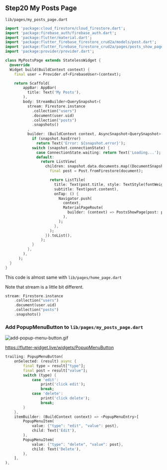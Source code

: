 ## Step20 My Posts Page
`lib/pages/my_posts_page.dart`
```dart
import 'package:cloud_firestore/cloud_firestore.dart';
import 'package:firebase_auth/firebase_auth.dart';
import 'package:flutter/material.dart';
import 'package:flutter_firebase_firestore_crud2a/models/post.dart';
import 'package:flutter_firebase_firestore_crud2a/pages/posts_show_page.dart';
import 'package:provider/provider.dart';

class MyPostsPage extends StatelessWidget {
  @override
  Widget build(BuildContext context) {
    final user = Provider.of<FirebaseUser>(context);

    return Scaffold(
        appBar: AppBar(
          title: Text('My Posts'),
        ),
        body: StreamBuilder<QuerySnapshot>(
          stream: Firestore.instance
            .collection("users")
            .document(user.uid)
            .collection("posts")
            .snapshots()
          ,
          builder: (BuildContext context, AsyncSnapshot<QuerySnapshot> snapshot) {
            if (snapshot.hasError)
              return Text('Error: ${snapshot.error}');
            switch (snapshot.connectionState) {
              case ConnectionState.waiting: return Text('Loading...');
              default:
                return ListView(
                  children: snapshot.data.documents.map((DocumentSnapshot document) {
                    final post = Post.fromFirestore(document);

                    return ListTile(
                      title: Text(post.title, style: TextStyle(fontWeight: FontWeight.bold),),
                      subtitle: Text(post.content),
                      onTap: () {
                        Navigator.push(
                          context,
                          MaterialPageRoute(
                            builder: (context) => PostsShowPage(post: post),
                          ),
                        );
                      },
                    );
                  }).toList(),
                );
            }
          },
        ),
      );
  }
}
```

This code is almost same with `lib/pages/home_page.dart`

Note that stream is a little bit different.
```dart
stream: Firestore.instance
	.collection("users")
	.document(user.uid)
	.collection("posts")
	.snapshots()
```

### Add **PopupMenuButton** to `lib/pages/my_posts_page.dart`
![add-popup-menu-button.gif](https://storage.googleapis.com/coderhackers-assets/flutter_firebase_firestore_crud2a/add-popup-menu-button.gif)

https://flutter-widget.live/widgets/PopupMenuButton

```dart
trailing: PopupMenuButton(
	onSelected: (result) async {
		final type = result["type"];
		final post = result["value"];
		switch (type) {
			case 'edit':
				print('click edit');
				break;
			case 'delete':
				print('click delete');
				break;
		}
	},
	itemBuilder: (BuildContext context) => <PopupMenuEntry>[
		PopupMenuItem(
			value: {"type": "edit", "value": post},
			child: Text('Edit'),
		),
		PopupMenuItem(
			value: {"type": "delete", "value": post},
			child: Text('Delete'),
		),
	],
),
```


